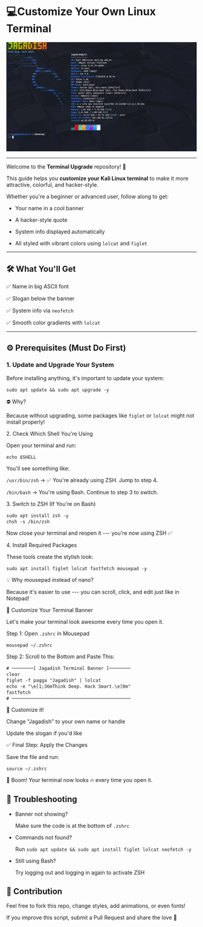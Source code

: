 # 💻Customize Your Own Linux Terminal
![Screenshot](Screenshot.png)

---

Welcome to the **Terminal Upgrade** repository! 🎉

This guide helps you **customize your Kali Linux terminal** to make it more attractive, colorful, and hacker-style.

Whether you're a beginner or advanced user, follow along to get:

- Your name in a cool banner

- A hacker-style quote

- System info displayed automatically

- All styled with vibrant colors using `lolcat` and `figlet`

---

## 🛠️ What You'll Get

✅ Name in big ASCII font  

✅ Slogan below the banner  

✅ System info via `neofetch`  

✅ Smooth color gradients with `lolcat`

---

## ⚙️ Prerequisites (Must Do First)

### 1. Update and Upgrade Your System

Before installing anything, it's important to update your system:
```
sudo apt update && sudo apt upgrade -y

```
⛔ Why?

Because without upgrading, some packages like `figlet` or `lolcat` might not install properly!

2\. Check Which Shell You're Using

Open your terminal and run:
```
echo $SHELL

```
You'll see something like:

`/usr/bin/zsh` → ✅ You're already using ZSH. Jump to step 4.

`/bin/bash` → You're using Bash. Continue to step 3 to switch.

3\. Switch to ZSH (If You're on Bash)
```
sudo apt install zsh -y
chsh -s /bin/zsh
```
Now close your terminal and reopen it --- you're now using ZSH ✅

4\. Install Required Packages

These tools create the stylish look:
```
sudo apt install figlet lolcat fastfetch mousepad -y

```
💡 Why mousepad instead of nano?

Because it's easier to use --- you can scroll, click, and edit just like in Notepad!

🎨 Customize Your Terminal Banner

Let's make your terminal look awesome every time you open it.

Step 1: Open `.zshrc` in Mousepad
```
mousepad ~/.zshrc

```
Step 2: Scroll to the Bottom and Paste This:
```
# ────────[ Jagadish Terminal Banner ]────────
clear
figlet -f pagga "Jagadish" | lolcat
echo -e "\e[1;36mThink Deep. Hack Smart.\e[0m"
fastfetch
# ────────────────────────────────────────────
```
🧠 Customize it!

Change "Jagadish" to your own name or handle

Update the slogan if you'd like

✅ Final Step: Apply the Changes

Save the file and run:
```
source ~/.zshrc

```
🎉 Boom! Your terminal now looks 🔥 every time you open it.

🧯 Troubleshooting
---
- Banner not showing?

  Make sure the code is at the bottom of `.zshrc`

- Commands not found?

  Run `sudo apt update && sudo apt install figlet lolcat neofetch -y`

- Still using Bash?

  Try logging out and logging in again to activate ZSH

🙌 Contribution
---
Feel free to fork this repo, change styles, add animations, or even fonts!

If you improve this script, submit a Pull Request and share the love 💖
